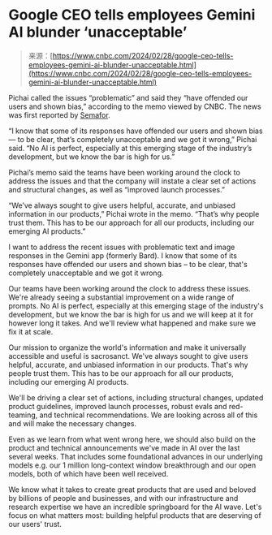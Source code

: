 <!--yml
category: 未分类
date: 2024-05-29 13:27:02
-->

# Google CEO tells employees Gemini AI blunder ‘unacceptable’

> 来源：[https://www.cnbc.com/2024/02/28/google-ceo-tells-employees-gemini-ai-blunder-unacceptable.html](https://www.cnbc.com/2024/02/28/google-ceo-tells-employees-gemini-ai-blunder-unacceptable.html)

Pichai called the issues “problematic” and said they “have offended our users and shown bias,” according to the memo viewed by CNBC. The news was first reported by [Semafor](https://www.semafor.com/article/02/27/2024/google-ceo-sundar-pichai-calls-ai-tools-responses-completely-unacceptable).

“I know that some of its responses have offended our users and shown bias — to be clear, that’s completely unacceptable and we got it wrong,” Pichai said. “No AI is perfect, especially at this emerging stage of the industry’s development, but we know the bar is high for us.”

Pichai’s memo said the teams have been working around the clock to address the issues and that the company will instate a clear set of actions and structural changes, as well as “improved launch processes.”

“We’ve always sought to give users helpful, accurate, and unbiased information in our products,” Pichai wrote in the memo. “That’s why people trust them. This has to be our approach for all our products, including our emerging AI products.”

I want to address the recent issues with problematic text and image responses in the Gemini app (formerly Bard). I know that some of its responses have offended our users and shown bias – to be clear, that's completely unacceptable and we got it wrong.

Our teams have been working around the clock to address these issues. We're already seeing a substantial improvement on a wide range of prompts. No AI is perfect, especially at this emerging stage of the industry's development, but we know the bar is high for us and we will keep at it for however long it takes. And we'll review what happened and make sure we fix it at scale.

Our mission to organize the world's information and make it universally accessible and useful is sacrosanct. We've always sought to give users helpful, accurate, and unbiased information in our products. That's why people trust them. This has to be our approach for all our products, including our emerging AI products.

We'll be driving a clear set of actions, including structural changes, updated product guidelines, improved launch processes, robust evals and red-teaming, and technical recommendations. We are looking across all of this and will make the necessary changes.

Even as we learn from what went wrong here, we should also build on the product and technical announcements we've made in AI over the last several weeks. That includes some foundational advances in our underlying models e.g. our 1 million long-context window breakthrough and our open models, both of which have been well received.

We know what it takes to create great products that are used and beloved by billions of people and businesses, and with our infrastructure and research expertise we have an incredible springboard for the AI wave. Let's focus on what matters most: building helpful products that are deserving of our users' trust.